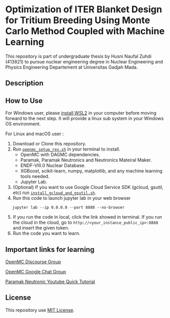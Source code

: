 # Optimization of ITER Blanket Design for Tritium Breeding Using Monte Carlo Method Coupled with Machine Learning

This repository is part of undergraduate thesis by Husni Naufal Zuhdi (413821) to pursue nuclear engineering degree in Nuclear Engineering and Physics Engineering Departement at Universitas Gadjah Mada.

## Description

## How to Use
For Windows user, please [install WSL2](https://docs.microsoft.com/en-gb/windows/wsl/install-win10) in your computer before moving forward to the next step.
It will provide a linux sub system in your Windows OS environment.

For Linux and macOS user :
1. Download or Clone this repository.
2. Run [`openmc_setup_rev.sh`](https://raw.githubusercontent.com/hazunanafaru/iter-tritium-breeding-xgboost/main/openmc_setup_rev.sh) in your terminal to install.
    - OpenMC with DAGMC dependencies.
    - Paramak, Paramak Neutronics and Neutronics Mateiral Maker.
    - ENDF-VIII.0 Nuclear Database.
    - XGBoost, scikit-learn, numpy, matplotlib, and any machine learning tools needed.
    - Jupyter Lab.
3. (Optional) If you want to use Google Cloud Service SDK (gcloud, gsutil, etc) run [`install_gcloud_and_gsutil.sh`](https://raw.githubusercontent.com/hazunanafaru/iter-tritium-breeding-xgboost/main/install_gcloud_and_gsutil.sh).
4. Run this code to launch jupyter lab in your web browser
```
   jupyter lab --ip 0.0.0.0 --port 8888 --no-browser
```
5. If you run the code in local, click the link showed in terminal. If you run the cloud in the cloud, go to `http://<your_instance_public_ip>:8888` and insert the given token.
6. Run the code you want to learn.


## Important links for learning
[OpenMC Discourse Group](https://openmc.discourse.group/)

[OpenMC Google Chat Group](https://groups.google.com/g/openmc-users)

[Paramak Neutronic Youtube Quick Tutorial](https://youtu.be/40VARwD44FA)

## License
This repository use [MIT License](https://raw.githubusercontent.com/hazunanafaru/iter-tritium-breeding-xgboost/main/LICENSE).
